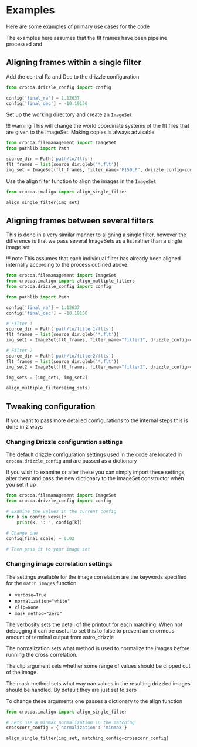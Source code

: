 # Examples
Here are some examples of primary use cases for the code


The examples here assumes that the flt frames have been pipeline processed and 

## Aligning frames within a single filter

Add the central Ra and Dec to the drizzle configuration 

``` py
from crocoa.drizzle_config import config

config['final_ra'] = 1.12637
config['final_dec'] = -10.19156
```

Set up the working directory and create an `ImageSet`

!!! warning
    This will change the world coordinate systems of the flt files that are given to the ImageSet. 
    Making copies is always advisable

``` py
from crocoa.filemanagement import ImageSet
from pathlib import Path

source_dir = Path('path/to/flts')
flt_frames = list(source_dir.glob('*.flt'))
img_set = ImageSet(flt_frames, filter_name="F150LP", drizzle_config=config)
```

Use the align filter function to align the images in the `ImageSet`
``` py
from crocoa.imalign import align_single_filter

align_single_filter(img_set)

```


## Aligning frames between several filters
This is done in a very similar manner to aligning a single filter, however the difference is that 
we pass several ImageSets as a list rather than a single image set

!!! note
    This assumes that each individual filter has already been aligned internally according to the process
    outlined above.

``` py
from crocoa.filemanagement import ImageSet
from crocoa.imalign import align_multiple_filters
from crocoa.drizzle_config import config

from pathlib import Path

config['final_ra'] = 1.12637
config['final_dec'] = -10.19156

# Filter 1
source_dir = Path('path/to/filter1/flts')
flt_frames = list(source_dir.glob('*.flt'))
img_set1 = ImageSet(flt_frames, filter_name="filter1", drizzle_config=config)

# Filter 2
source_dir = Path('path/to/filter2/flts')
flt_frames = list(source_dir.glob('*.flt'))
img_set2 = ImageSet(flt_frames, filter_name="filter2", drizzle_config=config)

img_sets = [img_set1, img_set2]

align_multiple_filters(img_sets)
```

## Tweaking configuration
If you want to pass more detailed configurations to the internal steps this is done in 2 ways

### Changing Drizzle configuration settings
The default drizzle configuration settings used in the code are located in `crocoa.drizzle_config`
and are passed as a dictionary

If you wish to examine or alter these you can simply import these settings, alter them and pass the
new dictionary to the ImageSet constructor when you set it up

``` py
from crocoa.filemanagement import ImageSet
from crocoa.drizzle_config import config

# Examine the values in the current config
for k in config.keys():
    print(k, ': ', config[k])

# Change one 
config[final_scale] = 0.02

# Then pass it to your image set 
```

### Changing image correlation settings
The settings available for the image correlation are the keywords specified for the `match_images` function

- `verbose=True`
- `normalization="white"`
- `clip=None`
- `mask_method="zero"`

The verbosity sets the detail of the printout for each matching. When not debugging it can be useful to set this to false to prevent 
an enormous amount of terminal output from astro_drizzle

The normalization sets what method is used to normalize the images before running the cross correlation. 

The clip argument sets whether some range of values should be clipped out of the image. 

The mask method sets what way nan values in the resulting drizzled images should be handled. By default they are just set to zero


To change these arguments one passes a dictionary to the align function 

``` py
from crocoa.imalign import align_single_filter

# Lets use a minmax normalization in the matching 
crosscorr_config = {'normalization': 'minmax'}

align_single_filter(img_set, matching_config=crosscorr_config)

```